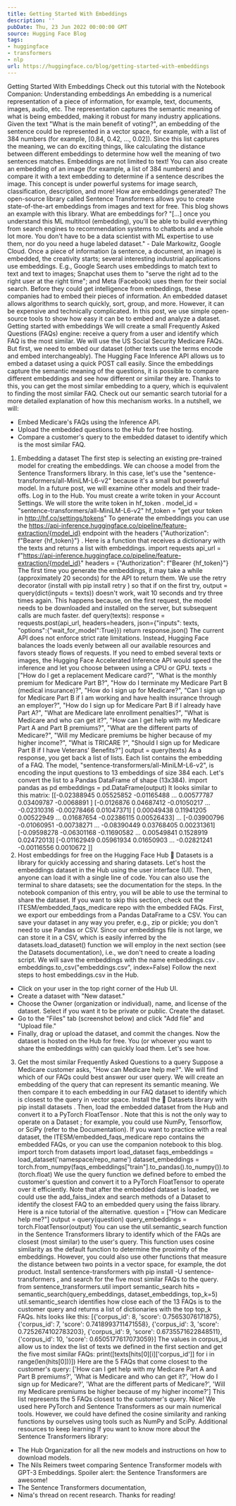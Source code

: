 ```yaml
---
title: Getting Started With Embeddings
description: ''
pubDate: Thu, 23 Jun 2022 00:00:00 GMT
source: Hugging Face Blog
tags:
- huggingface
- transformers
- nlp
url: https://huggingface.co/blog/getting-started-with-embeddings
---
```


Getting Started With Embeddings
Check out this tutorial with the Notebook Companion:
Understanding embeddings
An embedding is a numerical representation of a piece of information, for example, text, documents, images, audio, etc. The representation captures the semantic meaning of what is being embedded, making it robust for many industry applications.
Given the text "What is the main benefit of voting?", an embedding of the sentence could be represented in a vector space, for example, with a list of 384 numbers (for example, [0.84, 0.42, ..., 0.02]). Since this list captures the meaning, we can do exciting things, like calculating the distance between different embeddings to determine how well the meaning of two sentences matches.
Embeddings are not limited to text! You can also create an embedding of an image (for example, a list of 384 numbers) and compare it with a text embedding to determine if a sentence describes the image. This concept is under powerful systems for image search, classification, description, and more!
How are embeddings generated? The open-source library called Sentence Transformers allows you to create state-of-the-art embeddings from images and text for free. This blog shows an example with this library.
What are embeddings for?
"[...] once you understand this ML multitool (embedding), you'll be able to build everything from search engines to recommendation systems to chatbots and a whole lot more. You don't have to be a data scientist with ML expertise to use them, nor do you need a huge labeled dataset." - Dale Markowitz, Google Cloud.
Once a piece of information (a sentence, a document, an image) is embedded, the creativity starts; several interesting industrial applications use embeddings. E.g., Google Search uses embeddings to match text to text and text to images; Snapchat uses them to "serve the right ad to the right user at the right time"; and Meta (Facebook) uses them for their social search.
Before they could get intelligence from embeddings, these companies had to embed their pieces of information. An embedded dataset allows algorithms to search quickly, sort, group, and more. However, it can be expensive and technically complicated. In this post, we use simple open-source tools to show how easy it can be to embed and analyze a dataset.
Getting started with embeddings
We will create a small Frequently Asked Questions (FAQs) engine: receive a query from a user and identify which FAQ is the most similar. We will use the US Social Security Medicare FAQs.
But first, we need to embed our dataset (other texts use the terms encode and embed interchangeably). The Hugging Face Inference API allows us to embed a dataset using a quick POST call easily.
Since the embeddings capture the semantic meaning of the questions, it is possible to compare different embeddings and see how different or similar they are. Thanks to this, you can get the most similar embedding to a query, which is equivalent to finding the most similar FAQ. Check out our semantic search tutorial for a more detailed explanation of how this mechanism works.
In a nutshell, we will:
- Embed Medicare's FAQs using the Inference API.
- Upload the embedded questions to the Hub for free hosting.
- Compare a customer's query to the embedded dataset to identify which is the most similar FAQ.
1. Embedding a dataset
The first step is selecting an existing pre-trained model for creating the embeddings. We can choose a model from the Sentence Transformers library. In this case, let's use the "sentence-transformers/all-MiniLM-L6-v2" because it's a small but powerful model. In a future post, we will examine other models and their trade-offs.
Log in to the Hub. You must create a write token in your Account Settings. We will store the write token in hf_token
.
model_id = "sentence-transformers/all-MiniLM-L6-v2"
hf_token = "get your token in http://hf.co/settings/tokens"
To generate the embeddings you can use the https://api-inference.huggingface.co/pipeline/feature-extraction/{model_id}
endpoint with the headers {"Authorization": f"Bearer {hf_token}"}
. Here is a function that receives a dictionary with the texts and returns a list with embeddings.
import requests
api_url = f"https://api-inference.huggingface.co/pipeline/feature-extraction/{model_id}"
headers = {"Authorization": f"Bearer {hf_token}"}
The first time you generate the embeddings, it may take a while (approximately 20 seconds) for the API to return them. We use the retry
decorator (install with pip install retry
) so that if on the first try, output = query(dict(inputs = texts))
doesn't work, wait 10 seconds and try three times again. This happens because, on the first request, the model needs to be downloaded and installed on the server, but subsequent calls are much faster.
def query(texts):
response = requests.post(api_url, headers=headers, json={"inputs": texts, "options":{"wait_for_model":True}})
return response.json()
The current API does not enforce strict rate limitations. Instead, Hugging Face balances the loads evenly between all our available resources and favors steady flows of requests. If you need to embed several texts or images, the Hugging Face Accelerated Inference API would speed the inference and let you choose between using a CPU or GPU.
texts = ["How do I get a replacement Medicare card?",
"What is the monthly premium for Medicare Part B?",
"How do I terminate my Medicare Part B (medical insurance)?",
"How do I sign up for Medicare?",
"Can I sign up for Medicare Part B if I am working and have health insurance through an employer?",
"How do I sign up for Medicare Part B if I already have Part A?",
"What are Medicare late enrollment penalties?",
"What is Medicare and who can get it?",
"How can I get help with my Medicare Part A and Part B premiums?",
"What are the different parts of Medicare?",
"Will my Medicare premiums be higher because of my higher income?",
"What is TRICARE ?",
"Should I sign up for Medicare Part B if I have Veterans' Benefits?"]
output = query(texts)
As a response, you get back a list of lists. Each list contains the embedding of a FAQ. The model, "sentence-transformers/all-MiniLM-L6-v2", is encoding the input questions to 13 embeddings of size 384 each. Let's convert the list to a Pandas DataFrame
of shape (13x384).
import pandas as pd
embeddings = pd.DataFrame(output)
It looks similar to this matrix:
[[-0.02388945 0.05525852 -0.01165488 ... 0.00577787 0.03409787 -0.0068891 ]
[-0.0126876 0.04687412 -0.01050217 ... -0.02310316 -0.00278466 0.01047371]
[ 0.00049438 0.11941205 0.00522949 ... 0.01687654 -0.02386115 0.00526433]
...
[-0.03900796 -0.01060951 -0.00738271 ... -0.08390449 0.03768405 0.00231361]
[-0.09598278 -0.06301168 -0.11690582 ... 0.00549841 0.1528919 0.02472013]
[-0.01162949 0.05961934 0.01650903 ... -0.02821241 -0.00116556 0.0010672 ]]
2. Host embeddings for free on the Hugging Face Hub
🤗 Datasets is a library for quickly accessing and sharing datasets. Let's host the embeddings dataset in the Hub using the user interface (UI). Then, anyone can load it with a single line of code. You can also use the terminal to share datasets; see the documentation for the steps. In the notebook companion of this entry, you will be able to use the terminal to share the dataset. If you want to skip this section, check out the ITESM/embedded_faqs_medicare
repo with the embedded FAQs.
First, we export our embeddings from a Pandas DataFrame
to a CSV. You can save your dataset in any way you prefer, e.g., zip or pickle; you don't need to use Pandas or CSV. Since our embeddings file is not large, we can store it in a CSV, which is easily inferred by the datasets.load_dataset()
function we will employ in the next section (see the Datasets documentation), i.e., we don't need to create a loading script. We will save the embeddings with the name embeddings.csv
.
embeddings.to_csv("embeddings.csv", index=False)
Follow the next steps to host embeddings.csv
in the Hub.
- Click on your user in the top right corner of the Hub UI.
- Create a dataset with "New dataset."
- Choose the Owner (organization or individual), name, and license of the dataset. Select if you want it to be private or public. Create the dataset.
- Go to the "Files" tab (screenshot below) and click "Add file" and "Upload file."
- Finally, drag or upload the dataset, and commit the changes.
Now the dataset is hosted on the Hub for free. You (or whoever you want to share the embeddings with) can quickly load them. Let's see how.
3. Get the most similar Frequently Asked Questions to a query
Suppose a Medicare customer asks, "How can Medicare help me?". We will find which of our FAQs could best answer our user query. We will create an embedding of the query that can represent its semantic meaning. We then compare it to each embedding in our FAQ dataset to identify which is closest to the query in vector space.
Install the 🤗 Datasets library with pip install datasets
. Then, load the embedded dataset from the Hub and convert it to a PyTorch FloatTensor
. Note that this is not the only way to operate on a Dataset
; for example, you could use NumPy, Tensorflow, or SciPy (refer to the Documentation). If you want to practice with a real dataset, the ITESM/embedded_faqs_medicare
repo contains the embedded FAQs, or you can use the companion notebook to this blog.
import torch
from datasets import load_dataset
faqs_embeddings = load_dataset('namespace/repo_name')
dataset_embeddings = torch.from_numpy(faqs_embeddings["train"].to_pandas().to_numpy()).to(torch.float)
We use the query function we defined before to embed the customer's question and convert it to a PyTorch FloatTensor
to operate over it efficiently. Note that after the embedded dataset is loaded, we could use the add_faiss_index
and search
methods of a Dataset
to identify the closest FAQ to an embedded query using the faiss library. Here is a nice tutorial of the alternative.
question = ["How can Medicare help me?"]
output = query(question)
query_embeddings = torch.FloatTensor(output)
You can use the util.semantic_search
function in the Sentence Transformers library to identify which of the FAQs are closest (most similar) to the user's query. This function uses cosine similarity as the default function to determine the proximity of the embeddings. However, you could also use other functions that measure the distance between two points in a vector space, for example, the dot product.
Install sentence-transformers
with pip install -U sentence-transformers
, and search for the five most similar FAQs to the query.
from sentence_transformers.util import semantic_search
hits = semantic_search(query_embeddings, dataset_embeddings, top_k=5)
util.semantic_search
identifies how close each of the 13 FAQs is to the customer query and returns a list of dictionaries with the top top_k
FAQs. hits
looks like this:
[{'corpus_id': 8, 'score': 0.75653076171875},
{'corpus_id': 7, 'score': 0.7418993711471558},
{'corpus_id': 3, 'score': 0.7252674102783203},
{'corpus_id': 9, 'score': 0.6735571622848511},
{'corpus_id': 10, 'score': 0.6505177617073059}]
The values in corpus_id
allow us to index the list of texts
we defined in the first section and get the five most similar FAQs:
print([texts[hits[0][i]['corpus_id']] for i in range(len(hits[0]))])
Here are the 5 FAQs that come closest to the customer's query:
['How can I get help with my Medicare Part A and Part B premiums?',
'What is Medicare and who can get it?',
'How do I sign up for Medicare?',
'What are the different parts of Medicare?',
'Will my Medicare premiums be higher because of my higher income?']
This list represents the 5 FAQs closest to the customer's query. Nice! We used here PyTorch and Sentence Transformers as our main numerical tools. However, we could have defined the cosine similarity and ranking functions by ourselves using tools such as NumPy and SciPy.
Additional resources to keep learning
If you want to know more about the Sentence Transformers library:
- The Hub Organization for all the new models and instructions on how to download models.
- The Nils Reimers tweet comparing Sentence Transformer models with GPT-3 Embeddings. Spoiler alert: the Sentence Transformers are awesome!
- The Sentence Transformers documentation,
- Nima's thread on recent research.
Thanks for reading!